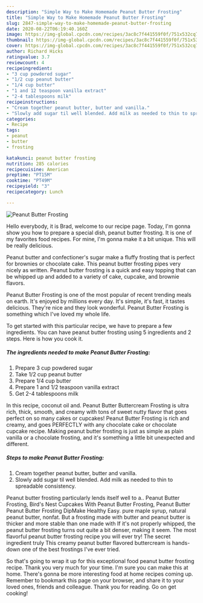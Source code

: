```yaml
---
description: "Simple Way to Make Homemade Peanut Butter Frosting"
title: "Simple Way to Make Homemade Peanut Butter Frosting"
slug: 2847-simple-way-to-make-homemade-peanut-butter-frosting
date: 2020-08-22T06:19:40.160Z
image: https://img-global.cpcdn.com/recipes/3ac8c7f441559f0f/751x532cq70/peanut-butter-frosting-recipe-main-photo.jpg
thumbnail: https://img-global.cpcdn.com/recipes/3ac8c7f441559f0f/751x532cq70/peanut-butter-frosting-recipe-main-photo.jpg
cover: https://img-global.cpcdn.com/recipes/3ac8c7f441559f0f/751x532cq70/peanut-butter-frosting-recipe-main-photo.jpg
author: Richard Hicks
ratingvalue: 3.7
reviewcount: 4
recipeingredient:
- "3 cup powdered sugar"
- "1/2 cup peanut butter"
- "1/4 cup butter"
- "1 and 12 teaspoon vanilla extract"
- "2-4 tablespoons milk"
recipeinstructions:
- "Cream together peanut butter, butter and vanilla."
- "Slowly add sugar til well blended. Add milk as needed to thin to spreadable consistency."
categories:
- Recipe
tags:
- peanut
- butter
- frosting

katakunci: peanut butter frosting 
nutrition: 285 calories
recipecuisine: American
preptime: "PT15M"
cooktime: "PT49M"
recipeyield: "3"
recipecategory: Lunch

---
```



![Peanut Butter Frosting](https://img-global.cpcdn.com/recipes/3ac8c7f441559f0f/751x532cq70/peanut-butter-frosting-recipe-main-photo.jpg)

Hello everybody, it is Brad, welcome to our recipe page. Today, I'm gonna show you how to prepare a special dish, peanut butter frosting. It is one of my favorites food recipes. For mine, I'm gonna make it a bit unique. This will be really delicious.

Peanut butter and confectioner&#39;s sugar make a fluffy frosting that is perfect for brownies or chocolate cake. This peanut butter frosting pipes very nicely as written. Peanut butter frosting is a quick and easy topping that can be whipped up and added to a variety of cake, cupcake, and brownie flavors.

Peanut Butter Frosting is one of the most popular of recent trending meals on earth. It's enjoyed by millions every day. It's simple, it's fast, it tastes delicious. They're nice and they look wonderful. Peanut Butter Frosting is something which I've loved my whole life.


To get started with this particular recipe, we have to prepare a few ingredients. You can have peanut butter frosting using 5 ingredients and 2 steps. Here is how you cook it.

<!--inarticleads1-->

##### The ingredients needed to make Peanut Butter Frosting:

1. Prepare 3 cup powdered sugar
1. Take 1/2 cup peanut butter
1. Prepare 1/4 cup butter
1. Prepare 1 and 1/2 teaspoon vanilla extract
1. Get 2-4 tablespoons milk


In this recipe, coconut oil and. Peanut Butter Buttercream Frosting is ultra rich, thick, smooth, and creamy with tons of sweet nutty flavor that goes perfect on so many cakes or cupcakes! Peanut Butter Frosting is rich and creamy, and goes PERFECTLY with any chocolate cake or chocolate cupcake recipe. Making peanut butter frosting is just as simple as plain vanilla or a chocolate frosting, and it&#39;s something a little bit unexpected and different. 

<!--inarticleads2-->

##### Steps to make Peanut Butter Frosting:

1. Cream together peanut butter, butter and vanilla.
1. Slowly add sugar til well blended. Add milk as needed to thin to spreadable consistency.


Peanut butter frosting particularly lends itself well to a.. Peanut Butter Frosting, Bird&#39;s Nest Cupcakes With Peanut Butter Frosting, Peanut Butter Peanut Butter Frosting DipMake Healthy Easy. pure maple syrup, natural peanut butter, nonfat. But a frosting made with butter and peanut butter is thicker and more stable than one made with If it&#39;s not properly whipped, the peanut butter frosting turns out quite a bit denser, making it seem. The most flavorful peanut butter frosting recipe you will ever try! The secret ingredient truly This creamy peanut butter flavored buttercream is hands-down one of the best frostings I&#39;ve ever tried. 

So that's going to wrap it up for this exceptional food peanut butter frosting recipe. Thank you very much for your time. I'm sure you can make this at home. There's gonna be more interesting food at home recipes coming up. Remember to bookmark this page on your browser, and share it to your loved ones, friends and colleague. Thank you for reading. Go on get cooking!
